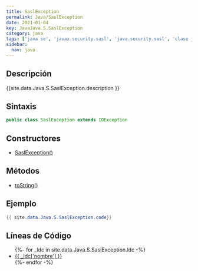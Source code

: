 ```yaml
---
title: SaslException
permalink: Java/SaslException
date: 2021-01-04
key: JavaJava.S.SaslException
category: java
tags: ['java se', 'javax.security.sasl', 'java.security.sasl', 'clase java', 'Java 1.5']
sidebar: 
  nav: java
---
```


## Descripción
{{site.data.Java.S.SaslException.description }}

## Sintaxis
~~~java
public class SaslException extends IOException
~~~

## Constructores
* [SaslException()](/Java/SaslException/SaslException/)

## Métodos
* [toString()](/Java/SaslException/toString)

## Ejemplo
~~~java
{{ site.data.Java.S.SaslException.code}}
~~~

## Líneas de Código
<ul>
{%- for _ldc in site.data.Java.S.SaslException.ldc -%}
   <li>
       <a href="{{_ldc['url'] }}">{{ _ldc['nombre'] }}</a>
   </li>
{%- endfor -%}
</ul>
